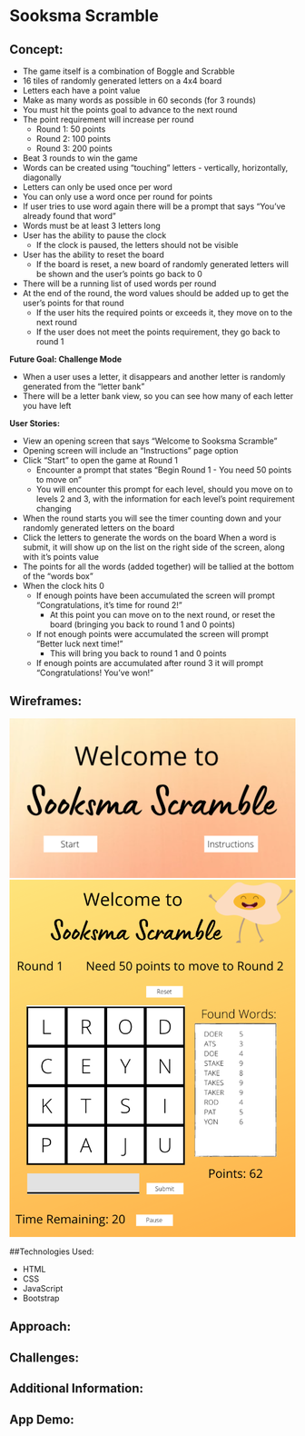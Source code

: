 # Sooksma Scramble

## Concept:

- The game itself is a combination of Boggle and Scrabble
- 16 tiles of randomly generated letters on a 4x4 board
- Letters each have a point value
- Make as many words as possible in 60 seconds (for 3 rounds)
- You must hit the points goal to advance to the next round
- The point requirement will increase per round
  - Round 1: 50 points
  - Round 2: 100 points
  - Round 3: 200 points
- Beat 3 rounds to win the game
- Words can be created using “touching” letters - vertically, horizontally, diagonally
- Letters can only be used once per word
- You can only use a word once per round for points
- If user tries to use word again there will be a prompt that says “You’ve already found that word”
- Words must be at least 3 letters long
- User has the ability to pause the clock
  - If the clock is paused, the letters should not be visible
- User has the ability to reset the board
  - If the board is reset, a new board of randomly generated letters will be shown and the user’s points go back to 0
- There will be a running list of used words per round
- At the end of the round, the word values should be added up to get the user’s points for that round
  - If the user hits the required points or exceeds it, they move on to the next round
  - If the user does not meet the points requirement, they go back to round 1

**Future Goal: Challenge Mode**

- When a user uses a letter, it disappears and another letter is randomly generated from the “letter bank”
- There will be a letter bank view, so you can see how many of each letter you have left

**User Stories:**

- View an opening screen that says “Welcome to Sooksma Scramble”
- Opening screen will include an “Instructions” page option
- Click “Start” to open the game at Round 1
  - Encounter a prompt that states “Begin Round 1 - You need 50 points to move on”
  - You will encounter this prompt for each level, should you move on to levels 2 and 3, with the information for each level’s point requirement changing
- When the round starts you will see the timer counting down and your randomly generated letters on the board
- Click the letters to generate the words on the board
  When a word is submit, it will show up on the list on the right side of the screen, along with it’s points value
- The points for all the words (added together) will be tallied at the bottom of the “words box”
- When the clock hits 0
  - If enough points have been accumulated the screen will prompt “Congratulations, it’s time for round 2!”
    - At this point you can move on to the next round, or reset the board (bringing you back to round 1 and 0 points)
  - If not enough points were accumulated the screen will prompt “Better luck next time!”
    - This will bring you back to round 1 and 0 points
  - If enough points are accumulated after round 3 it will prompt “Congratulations! You’ve won!”

## Wireframes:

![](images/SooksmaScrambleTitle.png)
![](images/SooksmaScrambleGameBoard.png)

##Technologies Used:

- HTML
- CSS
- JavaScript
- Bootstrap

## Approach:

## Challenges:

## Additional Information:

## App Demo:
